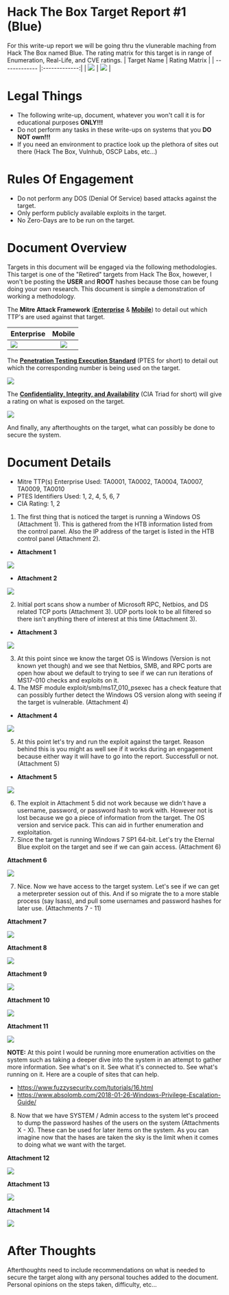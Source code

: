 # Hack The Box Target Report #1 (Blue)
For this write-up report we will be going thru the vlunerable maching from Hack The Box named Blue. The rating matrix for this target is in range of Enumeration, Real-Life, and CVE ratings. 
| Target Name    | Rating Matrix        |
| ------------- |:-------------:|
| ![](https://github.com/00Beetzncheez00/images/blob/main/blue-1.png)  | ![](https://github.com/00Beetzncheez00/images/blob/main/blue-2.png) |

# Legal Things
- The following write-up, document, whatever you won't call it is for educational purposes **ONLY!!!**
- Do not perform any tasks in these write-ups on systems that you **DO NOT own!!!**
- If you need an environment to practice look up the plethora of sites out there (Hack The Box, Vulnhub, OSCP Labs, etc...)

# Rules Of Engagement
- Do not perform any DOS (Denial Of Service) based attacks against the target.
- Only perform publicly available exploits in the target.
- No Zero-Days are to be run on the target.

# Document Overview
Targets in this document will be engaged via the following methodologies. This target is one of the "Retired" targets from Hack The Box, however, I won't be posting the **USER** and **ROOT** hashes because those can be foung doing your own research. This document is simple a demonstration of working a methodology.

The **Mitre Attack Framework** ([**Enterprise**](https://attack.mitre.org/tactics/enterprise/) & [**Mobile**](https://attack.mitre.org/tactics/mobile/)) to detail out which TTP's are used against that target.

| Enterprise    | Mobile        |
| ------------- |:-------------:|
| ![](https://github.com/00Beetzncheez00/images/blob/main/mitre-attack-enterprise.png)  | ![](https://github.com/00Beetzncheez00/images/blob/main/mitre-attack-mobile.png) |

The [**Penetration Testing Execution Standard**](http://www.pentest-standard.org/index.php/Main_Page) (PTES for short) to detail out which the corresponding number is being used on the target.

![](https://github.com/00Beetzncheez00/images/blob/main/ptes-image.png)

The [**Confidentiality, Integrity, and Availability**](https://en.wikipedia.org/wiki/Information_security#Basic_principles) (CIA Triad for short) will give a rating on what is exposed on the target.

![](https://github.com/00Beetzncheez00/images/blob/main/cia-triad-logo.png)

And finally, any afterthoughts on the target, what can possibly be done to secure the system.

# Document Details
- Mitre TTP(s) Enterprise Used: TA0001, TA0002, TA0004, TA0007, TA0009, TA0010
- PTES Identifiers Used: 1, 2, 4, 5, 6, 7
- CIA Rating: 1, 2

1. The first thing that is noticed the target is running a Windows OS (Attachment 1). This is gathered from the HTB information listed from the control panel. Also the IP address of the target is listed in the HTB control panel (Attachment 2).
- **Attachment 1**

![](https://github.com/00Beetzncheez00/images/blob/main/blue-3.png)

- **Attachment 2**

![](https://github.com/00Beetzncheez00/images/blob/main/blue-4.png)

2. Initial port scans show a number of Microsoft RPC, Netbios, and DS related TCP ports (Attachment 3). UDP ports look to be all filtered so there isn't anything there of interest at this time (Attachment 3).

- **Attachment 3**

![](https://github.com/00Beetzncheez00/images/blob/main/blue-5.png)

3. At this point since we know the target OS is Windows (Version is not known yet though) and we see that Netbios, SMB, and RPC ports are open how about we default to trying to see if we can run iterations of MS17-010 checks and exploits on it.
4. The MSF module exploit/smb/ms17_010_psexec has a check feature that can possibly further detect the Windows OS version along with seeing if the target is vulnerable. (Attachment 4)

- **Attachment 4**

![](https://github.com/00Beetzncheez00/images/blob/main/blue-6.png)

5. At this point let's try and run the exploit against the target. Reason behind this is you might as well see if it works during an engagement because either way it will have to go into the report. Successfull or not. (Attachment 5)

- **Attachment 5**

![](https://github.com/00Beetzncheez00/images/blob/main/blue-7.png)

6. The exploit in Attachment 5 did not work because we didn't have a username, password, or password hash to work with. However not is lost because we go a piece of information from the target. The OS version and service pack. This can aid in further enumeration and exploitation.
7. Since the target is running Windows 7 SP1 64-bit. Let's try the Eternal Blue exploit on the target and see if we can gain access. (Attachment 6)

**Attachment 6**

![](https://github.com/00Beetzncheez00/images/blob/main/blue-8.png)

7. Nice. Now we have access to the target system. Let's see if we can get a meterpreter session out of this. And if so migrate the to a more stable process (say lsass), and pull some usernames and password hashes for later use. (Attachments 7 - 11) 

**Attachment 7**

![](https://github.com/00Beetzncheez00/images/blob/main/blue-9.png)

**Attachment 8**

![](https://github.com/00Beetzncheez00/images/blob/main/blue-10.png)

**Attachment 9**

![](https://github.com/00Beetzncheez00/images/blob/main/blue-11.png)

**Attachment 10**

![](https://github.com/00Beetzncheez00/images/blob/main/blue-12.png)

**Attachment 11**

![](https://github.com/00Beetzncheez00/images/blob/main/blue-13.png)

**NOTE:** At this point I would be running more enumeration activities on the system such as taking a deeper dive into the system in an attempt to gather more information. See what's on it. See what it's connected to. See what's running on it. Here are a couple of sites that can help.
- https://www.fuzzysecurity.com/tutorials/16.html
- https://www.absolomb.com/2018-01-26-Windows-Privilege-Escalation-Guide/

8. Now that we have SYSTEM / Admin access to the system let's proceed to dump the password hashes of the users on the system (Attachments X - X). These can be used for later items on the system. As you can imagine now that the hases are taken the sky is the limit when it comes to doing what we want with the target.

**Attachment 12**

![](https://github.com/00Beetzncheez00/images/blob/main/blue-14.png)

**Attachment 13**

![](https://github.com/00Beetzncheez00/images/blob/main/blue-15.png)

**Attachment 14**

![](https://github.com/00Beetzncheez00/images/blob/main/blue-16.png)


# After Thoughts
Afterthoughts need to include recommendations on what is needed to secure the target along with any personal touches added to the document. Personal opinions on the steps taken, difficulty, etc...
